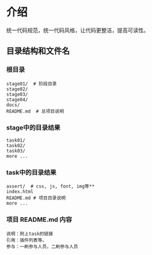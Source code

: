 # 介绍
统一代码规范，统一代码风格，让代码更整洁，提高可读性。

## 目录结构和文件名

### 根目录
```
stage01/  # 阶段目录
stage02/
stage03/
stage04/
docs/
README.md  # 总项目说明
```

### stage中的目录结果
```
task01/
task02/
task03/
more ...
```

### task中的目录结果
```
assert/  # css, js, font, img等**
index.html
README.md # 项目目录说明
more ...
```

### 项目 README.md 内容
```
说明：附上task的链接
引用：插件列表等。
参与：一刷参与人员，二刷参与人员
```
